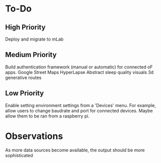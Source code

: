 To-Do
===

High Priority
---
Deploy and migrate to mLab

Medium Priority
---
Build authentication framework (manual or automatic) for connected oF apps.
Google Street Maps HyperLapse
Abstract sleep quality visuals
3d generative routes


Low Priority
---
Enable setting environment settings from a 'Devices' menu. For example, allow users to change baudrate and port for connected devices. Maybe allow them to be ran from a raspberry pi.


Observations
===
As more data sources become available, the output should be more sophisticated